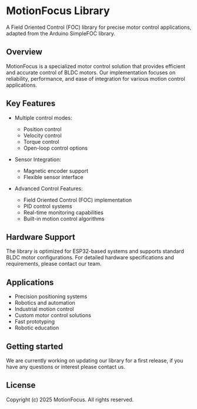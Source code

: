 # MotionFocus Library

A Field Oriented Control (FOC) library for precise motor control applications, adapted from the Arduino SimpleFOC library.

## Overview

MotionFocus is a specialized motor control solution that provides efficient and accurate control of BLDC motors. Our implementation focuses on reliability, performance, and ease of integration for various motion control applications.

## Key Features

- Multiple control modes:
  - Position control
  - Velocity control
  - Torque control
  - Open-loop control options

- Sensor Integration:
  - Magnetic encoder support
  - Flexible sensor interface

- Advanced Control Features:
  - Field Oriented Control (FOC) implementation
  - PID control systems
  - Real-time monitoring capabilities
  - Built-in motion control algorithms

## Hardware Support

The library is optimized for ESP32-based systems and supports standard BLDC motor configurations. For detailed hardware specifications and requirements, please contact our team.

## Applications

- Precision positioning systems
- Robotics and automation
- Industrial motion control
- Custom motor control solutions
- Fast prototyping
- Robotic education

## Getting started 

We are currently working on updating our library for a first release, if you have any questions or interest please contact us.

## License

Copyright (c) 2025 MotionFocus. All rights reserved.

